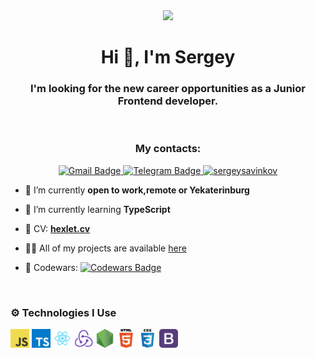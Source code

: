 <div align="center">
  <img src="https://media.giphy.com/media/M9gbBd9nbDrOTu1Mqx/giphy.gif" width="100"/>
</div>

<h1 align="center">Hi 👋, I'm Sergey</h1>
<h3 align="center">I'm looking for the new career opportunities as a Junior Frontend developer.</h3>
<br>
 <h3 align="center">My contacts:</h3>
 <div align="center">
  <a href="mailto:sensenevercame@gmail.com" target="_blank">
    <img src="https://img.shields.io/badge/-Gmail-c14438?style=for-the-badge&logo=Gmail&logoColor=white" alt="Gmail Badge">
  </a>
  <a href="https://t.me/sergsavinkov" target="_blank">
    <img src="https://img.shields.io/badge/-telegram-0088cc?style=for-the-badge&logo=telegram&logoColor=white" alt="Telegram Badge">
  </a>
  <a href="https://www.linkedin.com/in/sergeysavinkov/" target="_blank">
    <img src="https://img.shields.io/badge/LinkedIn-0077B5?style=for-the-badge&logo=linkedin&logoColor=white" alt="sergeysavinkov"/>
  </a> 
 </div>
 
 - 🔭 I’m currently **open to work,remote or Yekaterinburg**

- 🌱 I’m currently learning **TypeScript**

- 🤝 CV: [**hexlet.cv**](https://cv.hexlet.io/resumes/1851)

- 👨‍💻 All of my projects are available [here](https://github.com/Matheria?tab=repositories)

-  🚀 Codewars:  [![Codewars Badge](https://www.codewars.com/users/rsschool_5fa66643831da015/badges/micro)]([https://www.codewars.com/users/rsschool_5fa66643831da015](https://www.codewars.com/users/rsschool_5fa66643831da015))
<br>

### ⚙️ Technologies I Use
<code><img height="30" alt="javascript" src="https://raw.githubusercontent.com/github/explore/80688e429a7d4ef2fca1e82350fe8e3517d3494d/topics/javascript/javascript.png"></code>
<code><img height="30" alt="typescript" src="https://raw.githubusercontent.com/github/explore/80688e429a7d4ef2fca1e82350fe8e3517d3494d/topics/typescript/typescript.png"></code>
<code><img height="30" alt="react" src="https://raw.githubusercontent.com/github/explore/80688e429a7d4ef2fca1e82350fe8e3517d3494d/topics/react/react.png"></code>
<code><img height="30" alt="redux" src="https://raw.githubusercontent.com/github/explore/80688e429a7d4ef2fca1e82350fe8e3517d3494d/topics/redux/redux.png"></code>
<code><img height="30" alt="nodejs" src="https://raw.githubusercontent.com/github/explore/80688e429a7d4ef2fca1e82350fe8e3517d3494d/topics/nodejs/nodejs.png"></code> 
<code><img height="30" alt="html" src="https://raw.githubusercontent.com/github/explore/80688e429a7d4ef2fca1e82350fe8e3517d3494d/topics/html/html.png"></code> 
<code><img height="30" alt="css" src="https://raw.githubusercontent.com/github/explore/80688e429a7d4ef2fca1e82350fe8e3517d3494d/topics/css/css.png"></code> 
<code><img height="30" alt="bootstrap" src="https://raw.githubusercontent.com/github/explore/80688e429a7d4ef2fca1e82350fe8e3517d3494d/topics/bootstrap/bootstrap.png"></code>



